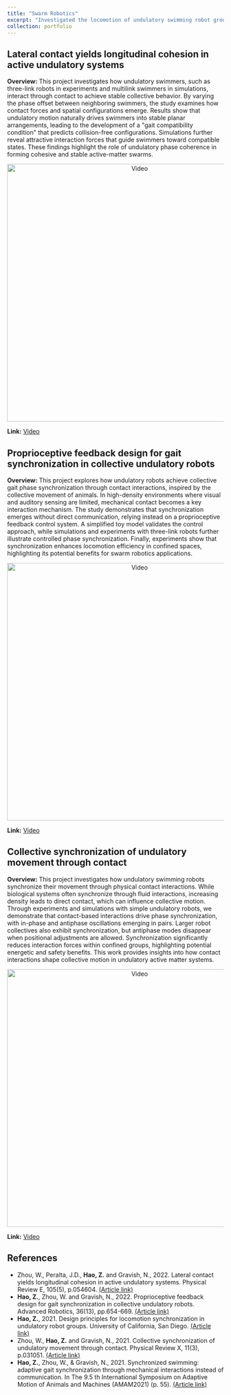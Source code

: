 ```yaml
---
title: "Swarm Robotics"
excerpt: "Investigated the locomotion of undulatory swimming robot groups in close proximity, examining how swarm synchronization emerges through autonomous or externally driven actuation. <br/> <img src='https://zhuonanhao.github.io/Home/assets/portfolio/swarm_robotics/cover.png'>"
collection: portfolio
---
```


## Lateral contact yields longitudinal cohesion in active undulatory systems
**Overview:** This project investigates how undulatory swimmers, such as three-link robots in experiments and multilink swimmers in simulations, interact through contact to achieve stable collective behavior. By varying the phase offset between neighboring swimmers, the study examines how contact forces and spatial configurations emerge. Results show that undulatory motion naturally drives swimmers into stable planar arrangements, leading to the development of a "gait compatibility condition" that predicts collision-free configurations. Simulations further reveal attractive interaction forces that guide swimmers toward compatible states. These findings highlight the role of undulatory phase coherence in forming cohesive and stable active-matter swarms.

<p align="center">
  <img src="https://zhuonanhao.github.io/Home/assets/portfolio/swarm_robotics/vid_pre_2022.gif" alt="Video" style="width:600px;"/>
  <br>
</p>

**Link:** [Video](https://zhuonanhao.github.io/Home/assets/portfolio/swarm_robotics/vid_pre_2022.mp4)

## Proprioceptive feedback design for gait synchronization in collective undulatory robots
**Overview:** This project explores how undulatory robots achieve collective gait phase synchronization through contact interactions, inspired by the collective movement of animals. In high-density environments where visual and auditory sensing are limited, mechanical contact becomes a key interaction mechanism. The study demonstrates that synchronization emerges without direct communication, relying instead on a proprioceptive feedback control system. A simplified toy model validates the control approach, while simulations and experiments with three-link robots further illustrate controlled phase synchronization. Finally, experiments show that synchronization enhances locomotion efficiency in confined spaces, highlighting its potential benefits for swarm robotics applications.

<p align="center">
  <img src="https://zhuonanhao.github.io/Home/assets/portfolio/swarm_robotics/vid_ar_2022.gif" alt="Video" style="width:600px;"/>
  <br>
</p>

**Link:** [Video](https://zhuonanhao.github.io/Home/assets/portfolio/swarm_robotics/vid_ar_2022.mp4)

## Collective synchronization of undulatory movement through contact
**Overview:** This project investigates how undulatory swimming robots synchronize their movement through physical contact interactions. While biological systems often synchronize through fluid interactions, increasing density leads to direct contact, which can influence collective motion. Through experiments and simulations with simple undulatory robots, we demonstrate that contact-based interactions drive phase synchronization, with in-phase and antiphase oscillations emerging in pairs. Larger robot collectives also exhibit synchronization, but antiphase modes disappear when positional adjustments are allowed. Synchronization significantly reduces interaction forces within confined groups, highlighting potential energetic and safety benefits. This work provides insights into how contact interactions shape collective motion in undulatory active matter systems.

<p align="center">
  <img src="https://zhuonanhao.github.io/Home/assets/portfolio/swarm_robotics/vid_prx_2021.gif" alt="Video" style="width:600px;"/>
  <br>
</p>

**Link:** [Video](https://zhuonanhao.github.io/Home/assets/portfolio/swarm_robotics/vid_prx_2021.mp4)

## References
* Zhou, W., Peralta, J.D., **Hao, Z.** and Gravish, N., 2022. Lateral contact yields longitudinal cohesion in active undulatory systems. Physical Review E, 105(5), p.054604. [(Article link)](https://journals.aps.org/pre/abstract/10.1103/PhysRevE.105.054604)
* **Hao, Z.**, Zhou, W. and Gravish, N., 2022. Proprioceptive feedback design for gait synchronization in collective undulatory robots. Advanced Robotics, 36(13), pp.654-669. [(Article link)](https://www.tandfonline.com/doi/full/10.1080/01691864.2022.2050810)
* **Hao, Z.**, 2021. Design principles for locomotion synchronization in undulatory robot groups. University of California, San Diego. [(Article link)](https://escholarship.org/uc/item/4842p306)
* Zhou, W., **Hao, Z.** and Gravish, N., 2021. Collective synchronization of undulatory movement through contact. Physical Review X, 11(3), p.031051. [(Article link)](https://journals.aps.org/prx/abstract/10.1103/PhysRevX.11.031051)
* **Hao, Z.**, Zhou, W., & Gravish, N., 2021. Synchronized swimming: adaptive gait synchronization through mechanical interactions instead of communication. In The 9.5 th International Symposium on Adaptive Motion of Animals and Machines (AMAM2021) (p. 55). [(Article link)](https://ir.library.osaka-u.ac.jp/repo/ouka/all/84894/s60b67cd40e086.pdf)

